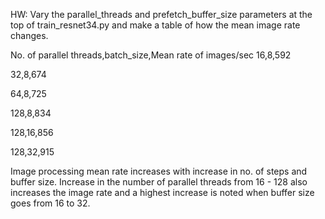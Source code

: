 HW: Vary the parallel_threads and prefetch_buffer_size parameters at the top of train_resnet34.py and make a table of how the mean image rate changes.

No. of parallel threads,batch_size,Mean rate of images/sec
16,8,592

32,8,674

64,8,725

128,8,834

128,16,856

128,32,915


Image processing mean rate increases with increase in no. of steps and buffer size. Increase in the number of parallel threads from 16 - 128 also increases the image rate and a highest increase is noted when buffer size goes from 16 to 32.


